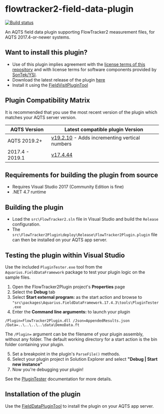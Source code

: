 # flowtracker2-field-data-plugin

[![Build status](https://ci.appveyor.com/api/projects/status/vfsxbalu9pafgeab/branch/master?svg=true)](https://ci.appveyor.com/project/SystemsAdministrator/flowtracker2-field-data-plugin/branch/master)

An AQTS field data plugin supporting FlowTracker2 measurement files, for AQTS 2017.4-or-newer systems.

## Want to install this plugin?

- Use of this plugin implies agreement with the [license terms of this repository](./LICENSE.txt) and with license terms for software components provided by [SonTek/YSI](src/External/SonTek.StandaloneDataParser.License.md).
- Download the latest release of the plugin [here](../../releases/latest)
- Install it using the [FieldVisitPluginTool](https://github.com/AquaticInformatics/aquarius-field-data-framework/tree/master/src/FieldDataPluginTool)

## Plugin Compatibility Matrix

It is recommended that you use the most recent version of the plugin which matches your AQTS server version.

| AQTS Version | Latest compatible plugin Version |
| --- | --- |
| AQTS 2019.2+ | [v19.2.10](https://github.com/AquaticInformatics/flowtracker2-field-data-plugin/releases/download/v19.2.10/FlowTracker2Plugin.plugin) - Adds incrementing vertical numbers |
| 2017.4 - 2019.1 | [v17.4.44](https://github.com/AquaticInformatics/flowtracker2-field-data-plugin/releases/download/v17.4.44/FlowTracker2Plugin.plugin) |

## Requirements for building the plugin from source

- Requires Visual Studio 2017 (Community Edition is fine)
- .NET 4.7 runtime

## Building the plugin

- Load the `src\FlowTracker2.sln` file in Visual Studio and build the `Release` configuration.
- The `src\FlowTracker2Plugin\deploy\Release\FlowTracker2Plugin.plugin` file can then be installed on your AQTS app server.

## Testing the plugin within Visual Studio

Use the included `PluginTester.exe` tool from the `Aquarius.FieldDataFramework` package to test your plugin logic on the sample files.

1. Open the FlowTracker2Plugin project's **Properties** page
2. Select the **Debug** tab
3. Select **Start external program:** as the start action and browse to `"src\packages\Aquarius.FieldDataFramework.17.4.3\tools\PluginTester.exe`
4. Enter the **Command line arguments:** to launch your plugin

```
/Plugin=FlowTracker2Plugin.dll /Json=AppendedResults.json /Data=..\..\..\..\data\DemoData.ft
```

The `/Plugin=` argument can be the filename of your plugin assembly, without any folder. The default working directory for a start action is the bin folder containing your plugin.

5. Set a breakpoint in the plugin's `ParseFile()` methods.
6. Select your plugin project in Solution Explorer and select **"Debug | Start new instance"**
7. Now you're debugging your plugin!

See the [PluginTester](https://github.com/AquaticInformatics/aquarius-field-data-framework/tree/master/src/PluginTester) documentation for more details.

## Installation of the plugin

Use the [FieldDataPluginTool](https://github.com/AquaticInformatics/aquarius-field-data-framework/tree/master/src/FieldDataPluginTool) to install the plugin on your AQTS app server.
